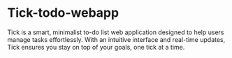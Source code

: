 # Tick-todo-webapp
Tick is a smart, minimalist to-do list web application designed to help users manage tasks effortlessly. With an intuitive interface and real-time updates, Tick ensures you stay on top of your goals, one tick at a time.
